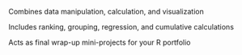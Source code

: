 Combines data manipulation, calculation, and visualization

Includes ranking, grouping, regression, and cumulative calculations

Acts as final wrap-up mini-projects for your R portfolio
